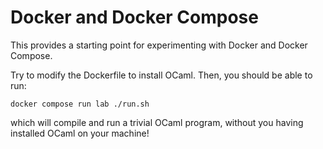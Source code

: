 # Docker and Docker Compose

This provides a starting point for experimenting with Docker and Docker Compose.

Try to modify the Dockerfile to install OCaml.
Then, you should be able to run:

```
docker compose run lab ./run.sh
```

which will compile and run a trivial OCaml program, without you having installed OCaml on your machine!

